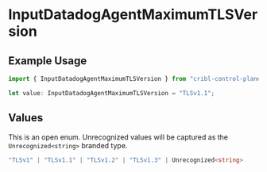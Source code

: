 # InputDatadogAgentMaximumTLSVersion

## Example Usage

```typescript
import { InputDatadogAgentMaximumTLSVersion } from "cribl-control-plane/models/operations";

let value: InputDatadogAgentMaximumTLSVersion = "TLSv1.1";
```

## Values

This is an open enum. Unrecognized values will be captured as the `Unrecognized<string>` branded type.

```typescript
"TLSv1" | "TLSv1.1" | "TLSv1.2" | "TLSv1.3" | Unrecognized<string>
```